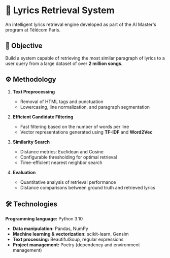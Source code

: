 # 🎵 Lyrics Retrieval System

An intelligent lyrics retrieval engine developed as part of the AI Master's program at Télécom Paris.

## 📌 Objective

Build a system capable of retrieving the most similar paragraph of lyrics to a user query from a large dataset of over **2 million songs**.

## ⚙️ Methodology

1. **Text Preprocessing**
   - Removal of HTML tags and punctuation
   - Lowercasing, line normalization, and paragraph segmentation

2. **Efficient Candidate Filtering**
   - Fast filtering based on the number of words per line
   - Vector representations generated using **TF-IDF** and **Word2Vec**

3. **Similarity Search**
   - Distance metrics: Euclidean and Cosine
   - Configurable thresholding for optimal retrieval
   - Time-efficient nearest neighbor search

4. **Evaluation**
   - Quantitative analysis of retrieval performance
   - Distance comparisons between ground truth and retrieved lyrics

## 🛠️ Technologies

**Programming language:** Python 3.10
  - **Data manipulation:** Pandas, NumPy
  - **Machine learning & vectorization:** scikit-learn, Gensim
  - **Text processing:** BeautifulSoup, regular expressions
  - **Project management:** Poetry (dependency and environment management)


